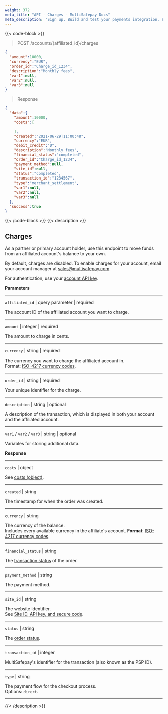 ```yaml
---
weight: 372
meta_title: "API - Charges - MultiSafepay Docs"
meta_description: "Sign up. Build and test your payments integration. Explore our products and services. Use our API reference, SDKs, and wrappers. Get support."
---
```


{{< code-block >}}

> POST /accounts/{affiliated_id}/charges

```json 
{
  "amount":10000,
  "currency":"EUR",
  "order_id":"Charge_id_1234",
  "description":"Monthly fees",
  "var1":null,
  "var2":null,
  "var3":null
}
```

> Response

```json
{
  "data":{
    "amount":10000,
    "costs":[
      
    ],
    "created":"2021-06-29T11:00:48",
    "currency":"EUR",
    "debit_credit":"D",
    "description":"Monthly fees",
    "financial_status":"completed",
    "order_id":"Charge_id_1234",
    "payment_method":null,
    "site_id":null,
    "status":"completed",
    "transaction_id":"1234567",
    "type":"merchant_settlement",
    "var1":null,
    "var2":null,
    "var3":null
  },
  "success":true
}
```

{{< /code-block >}}
{{< description >}}
## Charges

As a partner or primary account holder, use this endpoint to move funds from an affiliated account's balance to your own. 

By default, charges are disabled. To enable charges for your account, email your account manager at <sales@multisafepay.com>

For authentication, use your [account API key](/set-up-your-account/site-id-api-key-secure-code/). 

**Parameters**

----------------
`affiliated_id` | query parameter | required

The account ID of the affiliated account you want to charge. 

----------------
`amount` | integer | required

The amount to charge in cents. 

----------------
`currency` | string | required

The currency you want to charge the affiliated account in.   
Format: [ISO-4217 currency codes](https://www.iso.org/iso-4217-currency-codes.html).

----------------
`order_id` | string | required

Your unique identifier for the charge.  

----------------
`description` | string | optional

A description of the transaction, which is displayed in both your account and the affiliated account. 

----------------
`var1` / `var2` / `var3` | string | optional

Variables for storing additional data. 

**Response**

----------------
`costs` | object

See [costs (object)](/api/#costs-object).

----------------
`created` | string

The timestamp for when the order was created.

----------------
`currency` | string

The currency of the balance.  
Includes every available currency in the affiliate's account.
**Format**: [ISO-4217 currency codes](https://www.iso.org/iso-4217-currency-codes.html).

----------------
`financial_status` | string

The [transaction status](/payments/multisafepay-statuses/) of the order.

----------------
`payment_method` | string

The payment method.

----------------
`site_id` | string

The website identifier.  
See [Site ID, API key, and secure code](/account/site-id-api-key-secure-code/).

----------------
`status` | string

The [order status](/payments/multisafepay-statuses/).

----------------
`transaction_id` | integer

MultiSafepay's identifier for the transaction (also known as the PSP ID).

----------------
`type` | string 

The payment flow for the checkout process.  
Options: `direct`. 

----------------

{{< /description >}}
